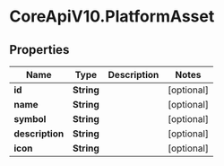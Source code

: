 # CoreApiV10.PlatformAsset

## Properties
Name | Type | Description | Notes
------------ | ------------- | ------------- | -------------
**id** | **String** |  | [optional] 
**name** | **String** |  | [optional] 
**symbol** | **String** |  | [optional] 
**description** | **String** |  | [optional] 
**icon** | **String** |  | [optional] 


